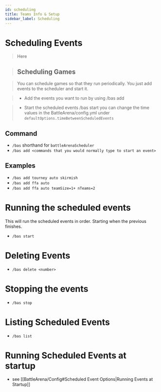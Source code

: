 ```yaml
---
id: scheduling
title: Teams Info & Setup
sidebar_label: Scheduling
---
```


# Scheduling Events

> Here

> ## Scheduling Games

> You can schedule games so that they run periodically. You just add events to the scheduler and start it.

> - Add the events you want to run by using /bas add

>   <commands>
>   </commands>

> - Start the scheduled events /bas start you can change the time values in the BattleArena/config.yml under `defaultOptions.timeBetweenScheduledEvents`

## Command

- `/bas` shorthand for `battleArenaScheduler`
- `/bas add <commands that you would normally type to start an event>`

## Examples

- `/bas add tourney auto skirmish`
- `/bas add ffa auto`
- `/bas add ffa auto teamSize=1+ nTeams=2`

# Running the scheduled events

This will run the scheduled events in order. Starting when the previous finishes.

- `/bas start`

# Deleting Events

- `/bas delete <number>`

# Stopping the events

- `/bas stop`

# Listing Scheduled Events

- `/bas list`

# Running Scheduled Events at startup

- see [[BattleArena/Config#Scheduled Event Options|Running Events at Startup]]
